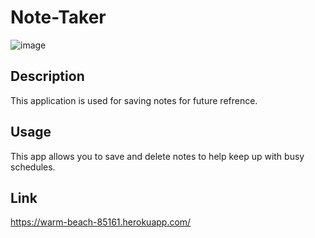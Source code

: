 # Note-Taker

![image](https://user-images.githubusercontent.com/78700475/120950146-c7778a80-c70b-11eb-8d5c-e0f5ca76c2d2.png)

## Description 
This application is used for saving notes for future refrence.
  
## Usage
This app allows you to save and delete notes to help keep up with busy schedules.

## Link
https://warm-beach-85161.herokuapp.com/
